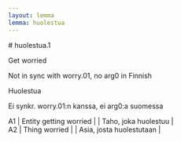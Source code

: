 ```yaml
---
layout: lemma
lemma: huolestua
---
```


<div class="sense">
# <span class="sensename">huolestua.1</span>

<span class="description">Get worried</span>

Not in sync with worry.01, no arg0 in Finnish

<span class="description">Huolestua</span>

Ei synkr. worry.01:n kanssa, ei arg0:a suomessa

A1 | Entity getting worried |   | Taho, joka huolestuu |  
A2 | Thing worried |   | Asia, josta huolestutaan |  

</div>

